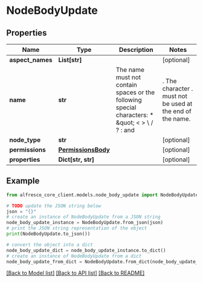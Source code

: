 # NodeBodyUpdate


## Properties

Name | Type | Description | Notes
------------ | ------------- | ------------- | -------------
**aspect_names** | **List[str]** |  | [optional] 
**name** | **str** | The name must not contain spaces or the following special characters: * \&quot; &lt; &gt; \\ / ? : and |. The character . must not be used at the end of the name.  | [optional] 
**node_type** | **str** |  | [optional] 
**permissions** | [**PermissionsBody**](PermissionsBody.md) |  | [optional] 
**properties** | **Dict[str, str]** |  | [optional] 

## Example

```python
from alfresco_core_client.models.node_body_update import NodeBodyUpdate

# TODO update the JSON string below
json = "{}"
# create an instance of NodeBodyUpdate from a JSON string
node_body_update_instance = NodeBodyUpdate.from_json(json)
# print the JSON string representation of the object
print(NodeBodyUpdate.to_json())

# convert the object into a dict
node_body_update_dict = node_body_update_instance.to_dict()
# create an instance of NodeBodyUpdate from a dict
node_body_update_from_dict = NodeBodyUpdate.from_dict(node_body_update_dict)
```
[[Back to Model list]](../README.md#documentation-for-models) [[Back to API list]](../README.md#documentation-for-api-endpoints) [[Back to README]](../README.md)


